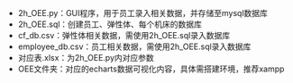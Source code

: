 - 2h_OEE.py：GUI程序，用于员工录入相关数据，并存储至mysql数据库
- 2h_OEE.sql：创建员工、弹性体、每个机床的数据库
- cf_db.csv：弹性体相关数据，需使用2h_OEE.sql录入数据库
- employee_db.csv：员工相关数据，需使用2h_OEE.sql录入数据库
- 对应表.xlsx：为2h_OEE.py内对应参数
- OEE文件夹：对应的echarts数据可视化内容，具体需搭建环境，推荐xampp